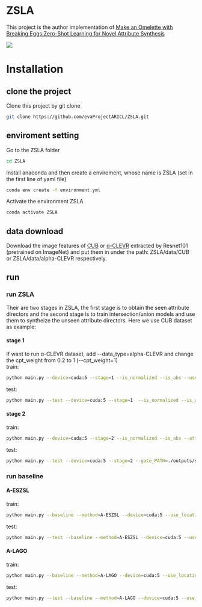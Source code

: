 # ZSLA
This project is the author implementation of [Make an Omelette with Breaking Eggs:Zero-Shot Learning for Novel Attribute Synthesis](https://arxiv.org/abs/2111.14182)

<img src="https://github.com/YuHsuanLi/ZSLA/blob/gh-pages/static/fig/_teaser.png" with="300" heigh="300">

# Installation
## clone the project
Clone this project by git clone
```bash
git clone https://github.com/evaProjectARICL/ZSLA.git
```

## enviroment setting
Go to the ZSLA folder
```bash
cd ZSLA
```
Install anaconda and then create a enviroment, whose name is ZSLA (set in the first line of yaml file)
```bash
conda env create -f environment.yml
```
Activate the environment ZSLA
```bash
conda activate ZSLA
```
## data download
Download the image features of [CUB](https://drive.google.com/file/d/13uPDFTAQIo8s858nKhL5dLpicGY10Wav/view) or [ɑ-CLEVR](https://drive.google.com/file/d/1h7GkU4z3bUNIUnXm8esS14WA-xexCif5/view) extracted by Resnet101 (pretrained on ImageNet) and put them in under the path: ZSLA/data/CUB or ZSLA/data/alpha-CLEVR respectively.
## run

### run ZSLA
Their are two stages in ZSLA, the first stage is to obtain the seen attribute directors and the second stage is to train intersection/union models and use them to syntheize the unseen attribute directors.
Here we use CUB dataset as example:
#### stage 1
If want to run ɑ-CLEVR dataset, add --data_type=alpha-CLEVR and change the cpt_weight from 0.2 to 1 (--cpt_weight=1)  
train: 
```bash
python main.py --device=cuda:5 --stage=1 --is_normalized --is_abs --use_location_info --cpt_weight=0.2 --umc_start=0  --output_PATH=./outputs/stage1_cub
```
test: 
```bash
python main.py --test --device=cuda:5 --stage=1  --is_normalized --is_abs --attributes_PATH=./outputs/stage1_cub/classifier_10000.pth
```
#### stage 2
train: 
```bash
python main.py --device=cuda:5 --stage=2 --is_normalized --is_abs --attributes_PATH=./outputs/stage1_cub/classifier_10000.pth --output_PATH=./outputs/stage2_cub
```

test: 
```bash
python main.py --test --device=cuda:5 --stage=2 --gate_PATH=./outputs/stage2_cub/model_200000.pth
```
### run baseline
#### A-ESZSL
train: 
```bash
python main.py --baseline --method=A-ESZSL --device=cuda:5 --use_location_info --output_PATH=./outputs/A_ESZSL_cub 
```
test: 
```bash
python main.py --test --baseline --method=A-ESZSL --device=cuda:5 --use_location_info --baseline_PATH=./outputs/A_ESZSL_cub/model_5000.pth
```
#### A-LAGO
train: 
```bash
python main.py --baseline --method=A-LAGO --device=cuda:5 --use_location_info --output_PATH=./outputs/A_LAGO_cub 
```
test: 
```bash
python main.py --test --baseline --method=A-LAGO --device=cuda:5 --use_location_info --baseline_PATH=./outputs/A_LAGO_cub/model_5000.pth
```

